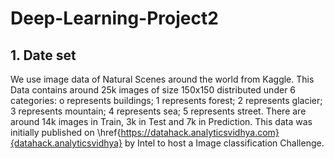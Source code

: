 # Deep-Learning-Project2
## 1. Date set
We use  image data of Natural Scenes around the world from Kaggle. This Data contains around 25k images of size 150x150 distributed under 6 categories: o represents buildings; 1 represents forest; 2 represents glacier; 3 represents mountain; 4 represents sea; 5 represents street. There are around 14k images in Train, 3k in Test and 7k in Prediction. This data was initially published on \href{https://datahack.analyticsvidhya.com}{datahack.analyticsvidhya} by Intel to host a Image classification Challenge.
